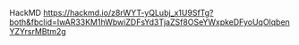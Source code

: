 HackMD https://hackmd.io/z8rWYT-yQLubj_x1U9SfTg?both&fbclid=IwAR33KM1hWbwiZDFsYd3TjaZSf8OSeYWxpkeDFyoUqOlqbenYZYrsrMBtm2g
